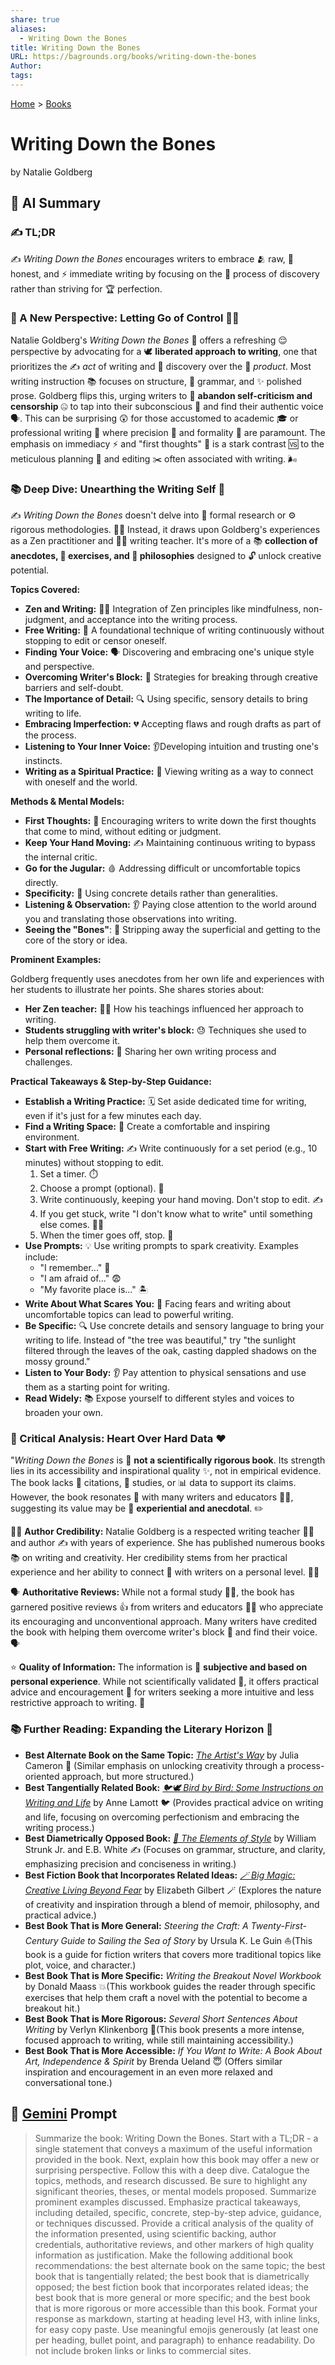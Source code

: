 ```yaml
---
share: true
aliases:
  - Writing Down the Bones
title: Writing Down the Bones
URL: https://bagrounds.org/books/writing-down-the-bones
Author: 
tags: 
---
```

[Home](../index.md) > [Books](./index.md)  
# Writing Down the Bones  
by Natalie Goldberg  
  
## 🤖 AI Summary  
### ✍️ TL;DR  
✍️ *Writing Down the Bones* encourages writers to embrace 🫂 raw, 💯 honest, and ⚡ immediate writing by focusing on the 🧭 process of discovery rather than striving for 🏆 perfection.  
  
### 🤔 A New Perspective: Letting Go of Control 🧘‍♀️  
  
Natalie Goldberg's *Writing Down the Bones* 🦴 offers a refreshing 😌 perspective by advocating for a 🕊️ **liberated approach to writing**, one that prioritizes the ✍️ *act* of writing and 🔎 discovery over the 📜 *product*. Most writing instruction 📚 focuses on structure, 📐 grammar, and ✨ polished prose. Goldberg flips this, urging writers to 🚫 **abandon self-criticism and censorship** 🤐 to tap into their subconscious 🤔 and find their authentic voice 🗣️. This can be surprising 😲 for those accustomed to academic 🎓 or professional writing 💼 where precision 🎯 and formality 👔 are paramount. The emphasis on immediacy ⚡ and "first thoughts" 💭 is a stark contrast 🆚 to the meticulous planning 📅 and editing ✂️ often associated with writing. 🌬️  
  
### 📚 Deep Dive: Unearthing the Writing Self 🧭  
  
✍️ *Writing Down the Bones* doesn't delve into 🔬 formal research or ⚙️ rigorous methodologies. 🧘‍♀️ Instead, it draws upon Goldberg's experiences as a Zen practitioner and 👩‍🏫 writing teacher. It's more of a 📚 **collection of anecdotes, 🤸 exercises, and 🧠 philosophies** designed to 🔓 unlock creative potential.  
  
**Topics Covered:**  
  
* **Zen and Writing:** 🧘‍♀️ Integration of Zen principles like mindfulness, non-judgment, and acceptance into the writing process.  
* **Free Writing:** 📝 A foundational technique of writing continuously without stopping to edit or censor oneself.  
* **Finding Your Voice:** 🗣️ Discovering and embracing one's unique style and perspective.  
* **Overcoming Writer's Block:** 🧱 Strategies for breaking through creative barriers and self-doubt.  
* **The Importance of Detail:** 🔍 Using specific, sensory details to bring writing to life.  
* **Embracing Imperfection:** 💔 Accepting flaws and rough drafts as part of the process.  
* **Listening to Your Inner Voice:** 👂Developing intuition and trusting one's instincts.  
* **Writing as a Spiritual Practice:** 🙏 Viewing writing as a way to connect with oneself and the world.  
  
**Methods & Mental Models:**  
  
* **First Thoughts:** 💭 Encouraging writers to write down the first thoughts that come to mind, without editing or judgment.  
* **Keep Your Hand Moving:** ✍️ Maintaining continuous writing to bypass the internal critic.  
* **Go for the Jugular:** 🩸 Addressing difficult or uncomfortable topics directly.  
* **Specificity:** 🎯 Using concrete details rather than generalities.  
* **Listening & Observation:** 👂 Paying close attention to the world around you and translating those observations into writing.  
* **Seeing the "Bones"**: 🦴 Stripping away the superficial and getting to the core of the story or idea.  
  
**Prominent Examples:**  
  
Goldberg frequently uses anecdotes from her own life and experiences with her students to illustrate her points. She shares stories about:  
  
* **Her Zen teacher:** 👨‍🏫 How his teachings influenced her approach to writing.  
* **Students struggling with writer's block:** 😓 Techniques she used to help them overcome it.  
* **Personal reflections:** 🤔 Sharing her own writing process and challenges.  
  
**Practical Takeaways & Step-by-Step Guidance:**  
  
* **Establish a Writing Practice:** 🗓️ Set aside dedicated time for writing, even if it's just for a few minutes each day.  
* **Find a Writing Space:** 🏡 Create a comfortable and inspiring environment.  
* **Start with Free Writing:** ✍️ Write continuously for a set period (e.g., 10 minutes) without stopping to edit.  
    1. Set a timer. ⏱️  
    2. Choose a prompt (optional). 📝  
    3. Write continuously, keeping your hand moving. Don't stop to edit. ✍️  
    4. If you get stuck, write "I don't know what to write" until something else comes. 🤷‍♀️  
    5. When the timer goes off, stop. 🎉  
* **Use Prompts:** 💡 Use writing prompts to spark creativity. Examples include:  
    * "I remember..." 🤔  
    * "I am afraid of..." 😨  
    * "My favorite place is..." 🏝️  
* **Write About What Scares You:** 👻 Facing fears and writing about uncomfortable topics can lead to powerful writing.  
* **Be Specific:** 🔍 Use concrete details and sensory language to bring your writing to life. Instead of "the tree was beautiful," try "the sunlight filtered through the leaves of the oak, casting dappled shadows on the mossy ground."  
* **Listen to Your Body:** 👂 Pay attention to physical sensations and use them as a starting point for writing.  
* **Read Widely:** 📚 Expose yourself to different styles and voices to broaden your own.  
  
### 🧐 Critical Analysis: Heart Over Hard Data ❤️  
  
"*Writing Down the Bones* is 📝 **not a scientifically rigorous book**. Its strength lies in its accessibility and inspirational quality ✨, not in empirical evidence. The book lacks 🧾 citations, 🔬 studies, or 📊 data to support its claims. However, the book resonates 📣 with many writers and educators 👩‍🏫, suggesting its value may be 🧠 **experiential and anecdotal**. ✏️  
  
🧘‍♀️ **Author Credibility:** Natalie Goldberg is a respected writing teacher 👩‍🏫 and author ✍️ with years of experience. She has published numerous books 📚 on writing and creativity. Her credibility stems from her practical experience and her ability to connect 🤝 with writers on a personal level. 🧘‍♀️  
  
🗣️ **Authoritative Reviews:** While not a formal study 🧑‍🎓, the book has garnered positive reviews 👍 from writers and educators 👩‍🏫 who appreciate its encouraging and unconventional approach. Many writers have credited the book with helping them overcome writer's block 🤯 and find their voice. 🗣️  
  
⭐ **Quality of Information:** The information is 🌈 **subjective and based on personal experience**. While not scientifically validated 🧪, it offers practical advice and encouragement 🙌 for writers seeking a more intuitive and less restrictive approach to writing. 📝  
  
### 📚 Further Reading: Expanding the Literary Horizon 🌌  
  
* **Best Alternate Book on the Same Topic:** *[The Artist's Way](./the-artists-way.md)* by Julia Cameron 🎨 (Similar emphasis on unlocking creativity through a process-oriented approach, but more structured.)  
* **Best Tangentially Related Book:** *[🐦🕊️ Bird by Bird: Some Instructions on Writing and Life](./bird-by-bird.md)* by Anne Lamott 🐦 (Provides practical advice on writing and life, focusing on overcoming perfectionism and embracing the writing process.)  
* **Best Diametrically Opposed Book:** *[🦢 The Elements of Style](./the-elements-of-style.md)* by William Strunk Jr. and E.B. White ✍️ (Focuses on grammar, structure, and clarity, emphasizing precision and conciseness in writing.)  
* **Best Fiction Book that Incorporates Related Ideas:** *[🪄 Big Magic: Creative Living Beyond Fear](./big-magic.md)* by Elizabeth Gilbert 🪄 (Explores the nature of creativity and inspiration through a blend of memoir, philosophy, and practical advice.)  
* **Best Book That is More General:** *Steering the Craft: A Twenty-First-Century Guide to Sailing the Sea of Story* by Ursula K. Le Guin ⛵(This book is a guide for fiction writers that covers more traditional topics like plot, voice, and character.)  
* **Best Book That is More Specific:** *Writing the Breakout Novel Workbook* by Donald Maass 💥(This workbook guides the reader through specific exercises that help them craft a novel with the potential to become a breakout hit.)  
* **Best Book That is More Rigorous:** *Several Short Sentences About Writing* by Verlyn Klinkenborg 🧐(This book presents a more intense, focused approach to writing, while still maintaining accessibility.)  
* **Best Book That is More Accessible:** *If You Want to Write: A Book About Art, Independence & Spirit* by Brenda Ueland 😇 (Offers similar inspiration and encouragement in an even more relaxed and conversational tone.)  
  
## 💬 [Gemini](https://gemini.google.com) Prompt  
> Summarize the book: Writing Down the Bones. Start with a TL;DR - a single statement that conveys a maximum of the useful information provided in the book. Next, explain how this book may offer a new or surprising perspective. Follow this with a deep dive. Catalogue the topics, methods, and research discussed. Be sure to highlight any significant theories, theses, or mental models proposed. Summarize prominent examples discussed. Emphasize practical takeaways, including detailed, specific, concrete, step-by-step advice, guidance, or techniques discussed. Provide a critical analysis of the quality of the information presented, using scientific backing, author credentials, authoritative reviews, and other markers of high quality information as justification. Make the following additional book recommendations: the best alternate book on the same topic; the best book that is tangentially related; the best book that is diametrically opposed; the best fiction book that incorporates related ideas; the best book that is more general or more specific; and the best book that is more rigorous or more accessible than this book. Format your response as markdown, starting at heading level H3, with inline links, for easy copy paste. Use meaningful emojis generously (at least one per heading, bullet point, and paragraph) to enhance readability. Do not include broken links or links to commercial sites.
